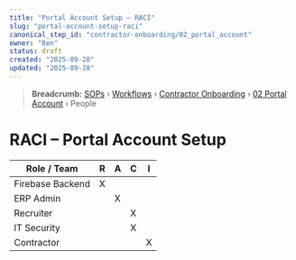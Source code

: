 ```yaml
---
title: "Portal Account Setup – RACI"
slug: "portal-account-setup-raci"
canonical_step_id: "contractor-onboarding/02_portal_account"
owner: "Ben"
status: draft
created: "2025-09-28"
updated: "2025-09-28"
---
```


> **Breadcrumb:** [SOPs](/docs/sop/README.md) › [Workflows](/docs/sop/workflow/README.md) › [Contractor Onboarding](../) › [02 Portal Account](../02_portal_account/README.md) › People


# RACI – Portal Account Setup

| Role / Team         | R | A | C | I |
|---------------------|---|---|---|---|
| Firebase Backend    | X |   |   |   |
| ERP Admin           |   | X |   |   |
| Recruiter           |   |   | X |   |
| IT Security         |   |   | X |   |
| Contractor          |   |   |   | X |
